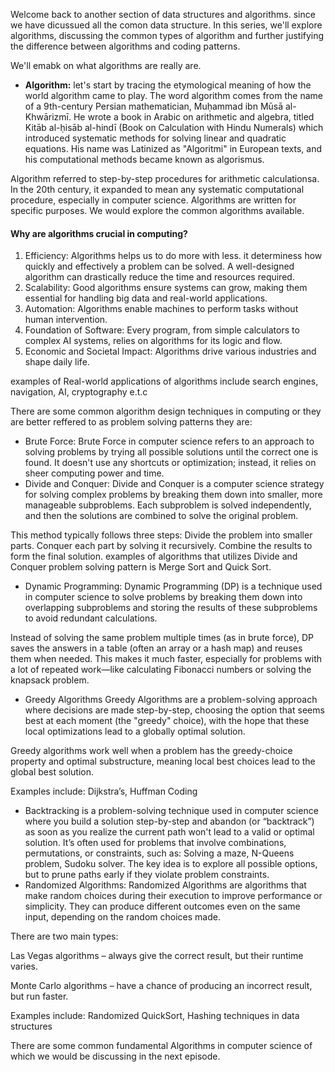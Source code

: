 Welcome back to another section of data structures and algorithms. since we have dicussued all the comon data structure. In this series, we'll explore algorithms, discussing the common types of algorithm and further justifying the difference between algorithms and coding patterns.

We'll emabk on what algorithms are really are.

- **Algorithm:** let's start by tracing the etymological meaning of how the world algorithm came to play. The word algorithm comes from the name of a 9th-century Persian mathematician, Muḥammad ibn Mūsā al-Khwārizmī. He wrote a book in Arabic on arithmetic and algebra, titled Kitāb al-ḥisāb al-hindī (Book on Calculation with Hindu Numerals) which introduced systematic methods for solving linear and quadratic equations. His name was Latinized as "Algoritmi" in European texts, and his computational methods became known as algorismus.

Algorithm referred to step-by-step procedures for arithmetic calculationsa. In the 20th century, it expanded to mean any systematic computational procedure, especially in computer science. Algorithms are written for specific purposes. We would explore the common algorithms available.

#### Why are algorithms crucial in computing?

1. Efficiency: Algorithms helps us to do more with less. it determiness how quickly and effectively a problem can be solved. A well-designed algorithm can drastically reduce the time and resources required.
2. Scalability: Good algorithms ensure systems can grow, making them essential for handling big data and real-world applications.
3. Automation: Algorithms enable machines to perform tasks without human intervention.
4. Foundation of Software: Every program, from simple calculators to complex AI systems, relies on algorithms for its logic and flow.
5. Economic and Societal Impact: Algorithms drive various industries and shape daily life.

examples of Real-world applications of algorithms include search engines, navigation, AI, cryptography e.t.c

There are some common algorithm design techniques in computing or they are better reffered to as problem solving patterns they are:

- Brute Force: Brute Force in computer science refers to an approach to solving problems by trying all possible solutions until the correct one is found. It doesn't use any shortcuts or optimization; instead, it relies on sheer computing power and time.
- Divide and Conquer: Divide and Conquer is a computer science strategy for solving complex problems by breaking them down into smaller, more manageable subproblems. Each subproblem is solved independently, and then the solutions are combined to solve the original problem.

This method typically follows three steps:
Divide the problem into smaller parts.
Conquer each part by solving it recursively.
Combine the results to form the final solution.
examples of algorithms that utilizes Divide and Conquer problem solving pattern is Merge Sort and Quick Sort.

- Dynamic Programming: Dynamic Programming (DP) is a technique used in computer science to solve problems by breaking them down into overlapping subproblems and storing the results of these subproblems to avoid redundant calculations.

Instead of solving the same problem multiple times (as in brute force), DP saves the answers in a table (often an array or a hash map) and reuses them when needed. This makes it much faster, especially for problems with a lot of repeated work—like calculating Fibonacci numbers or solving the knapsack problem.

- Greedy Algorithms Greedy Algorithms are a problem-solving approach where decisions are made step-by-step, choosing the option that seems best at each moment (the "greedy" choice), with the hope that these local optimizations lead to a globally optimal solution.

Greedy algorithms work well when a problem has the greedy-choice property and optimal substructure, meaning local best choices lead to the global best solution.

Examples include: Dijkstra’s, Huffman Coding

- Backtracking is a problem-solving technique used in computer science where you build a solution step-by-step and abandon (or “backtrack”) as soon as you realize the current path won't lead to a valid or optimal solution.
It’s often used for problems that involve combinations, permutations, or constraints, such as: Solving a maze, N-Queens problem, Sudoku solver.
The key idea is to explore all possible options, but to prune paths early if they violate problem constraints.
- Randomized Algorithms: Randomized Algorithms are algorithms that make random choices during their execution to improve performance or simplicity. They can produce different outcomes even on the same input, depending on the random choices made.

There are two main types:

Las Vegas algorithms – always give the correct result, but their runtime varies.

Monte Carlo algorithms – have a chance of producing an incorrect result, but run faster.

Examples include: Randomized QuickSort, Hashing techniques in data structures

There are some common fundamental Algorithms in computer science of which we would be discussing in the next episode.
